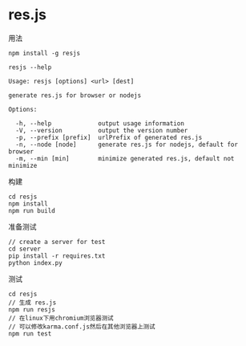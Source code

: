 # res.js

用法

    npm install -g resjs

    resjs --help

    Usage: resjs [options] <url> [dest]

    generate res.js for browser or nodejs

    Options:

      -h, --help             output usage information
      -V, --version          output the version number
      -p, --prefix [prefix]  urlPrefix of generated res.js
      -n, --node [node]      generate res.js for nodejs, default for browser
      -m, --min [min]        minimize generated res.js, default not minimize


构建

    cd resjs
    npm install
    npm run build

准备测试

    // create a server for test
    cd server
    pip install -r requires.txt
    python index.py

测试

    cd resjs
    // 生成 res.js
    npm run resjs
    // 在linux下用chromium浏览器测试
    // 可以修改karma.conf.js然后在其他浏览器上测试
    npm run test
